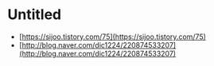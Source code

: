 # Untitled

* [https://sijoo.tistory.com/75](https://sijoo.tistory.com/75)
* [http://blog.naver.com/dic1224/220874533207](http://blog.naver.com/dic1224/220874533207)

